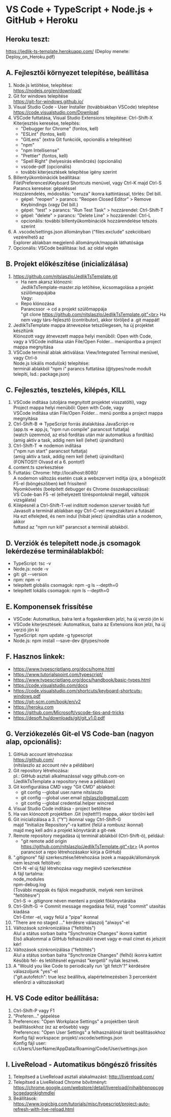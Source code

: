 #  VS Code + TypeScript + Node.js + GitHub + Heroku

## Heroku teszt:
https://jedlik-ts-template.herokuapp.com/ (Deploy menete: Deploy_on_Heroku.pdf)

## A.  Fejlesztői környezet telepítése, beállítása
1.  Node.js letöltése, telepítése:<br>
    https://nodejs.org/en/download/
2.  Git for windows telepítése<br>
    https://git-for-windows.github.io/
3.  Visual Studio Code - User Installer (továbbiakban VSCode) telepítése<br>
    https://code.visualstudio.com/Download
4.  VSCode futtatása, Visual Studio Extensions telepítése: Ctrl-Shift-X<br>
    Kiterjesztés keresése, telepítés:<br>
     - "Debugger for Chrome" (fontos, kell)
     - "ESLint" (fontos, kell)
     - "GitLens" (extra Git funkciók, opcionális a telepítése)
     - "npm"
     - "npm Intellisense"
     - "Prettier" (fontos, kell)
     - "Spell Right" (helyesírás ellenőrzés) (opcionális)
     - vscode-pdf (opcionális)
     - további kiterjesztések telepítése igény szerint
5. Billentyűkombinációk beállítása:<br>
    File\Preferences\Keyboard Shortcuts menüvel, vagy Ctrl-K majd Ctrl-S<br>
    Parancs keresése: gépeléssel<br>
    Hozzárendelés, módosítás: "ceruza" ikonra kattintással, törlés: Del bill.<br>
    - gépel: "reopen" > parancs: "Reopen Closed Editor" > Remove Keybindings (vagy Del bill.)
    - gépel: "test" > parancs: "Run Test Task" > hozzárendel: Ctrl-Shift-T
    - gépel: "delete" > parancs: "Delete Line" > hozzárendel: Ctrl-L
    - opcionális: további billentyűkombinációk hozzárendelése tetszés szerint
6. A .vscode/settings.json állományban ("files.exclude" szekcióban) vezérelhető az<br>
   Explorer ablakban megjelenő állományok/mappák láthatósága
7. Opcionális: VSCode beállítása: lsd. az oldal végén

## B.  Projekt előkészítése (inicializálása)
1.  https://github.com/nitslaszlo/JedlikTsTemplate.git<br>
    - Ha nem akarsz klónozni:<br>
      JedlikTsTemplate-master.zip letöltése, kicsomagolása a projekt szülőmappájába<br>
      Vagy:<br>
    - Repo klónozása<br>
      Parancssor  -> cd a projekt szülőmappája<br>
      "git clone https://github.com/nitslaszlo/JedlikTsTemplate.git"<br>
      Ha nem vagy társ-fejlesztő (contributor), akkor töröljed a .git mappát!
2.  JedlikTsTemplate mappa átnevezése tetszőlegesen, ha új projektet készítünk<br>
    Klónozott vagy átnevezett mappa helyi menüből: Open with Code,<br>
    vagy a VSCode indítása után File/Open Folder... menüpontba a project mappa megnyitása<br>
3.  VSCode terminál ablak aktiválása: View/Integrated Terminal menüvel, vagy Ctrl-ö<br>
    Node.js lokális modul(ok) telepítése:<br>
    terminál ablakból "npm i" parancs futtatása (@types/node modult telepíti, lsd.: package.json)

## C.  Fejlesztés, tesztelés, kilépés, KILL
1.  VSCode indítása (utoljára megnyitott projektet visszatölti), vagy<br>
    Project mappa helyi menüből: Open with Code, vagy<br>
    VSCode indítása után File/Open Folder... menü pontba a project mappa megnyitása
2.  Ctrl-Shift-B => TypeScript forrás átalakítása JavaScript-re<br>
    (app.ts => app.js, "npm run compile" parancsot futtatja)<br>
    (watch üzemmód, az első fordítás után már automatikus a fordítás)<br>
    (amig aktív a task, addig nem kell (lehet) újraindítani)
3.  Ctrl-Shift-T => nodemon indítása<br>
    ("npm run start" parancsot futtatja)<br>
    (amig aktív a task, addig nem kell (lehet) újraindítani)<br>
    (FONTOS!!! Olvasd el a 6. pontot!)
4.  content.ts szerkesztése
5.  Futtatás: Chrome: http://localhost:8080/<br>
    A nodemon változás esetén csak a webszervert indítja újra, a böngészőt F5-el (böngészőben) kell frissíteni!<br>
    Nyomkövetés (beépített debugger és Chrome összekapcsolása):<br>
    VS Code-ban F5 -el (elhelyezett töréspontoknál megáll, változók vizsgálata)
6.  Kilépésnél a Ctrl-Shift-T-vel indított nodemon szerver tovább fut!<br>
    Javasolt a terminál ablakban egy Ctrl-C-vel megszakítani a futását!<br>
    Ha ezt elfelejted, és nem indul (hibát jelez) újraindítás után a nodemon, akkor<br>
    futtasd az "npm run kill" parancsot a terminál ablakból. 


## D. Verziók és telepített node.js csomagok lekérdezése terminálablakból:
- TypeScript: tsc -v
- Node.js: node -v
- git: git --version
- npm: npm -v
- telepített globális csomagok: npm -g ls --depth=0
- telepített lokális csomagok: npm ls --depth=0

## E. Komponensek frissítése<br>
- VSCode: Automatikus, balra lent a fogaskeréken jelzi, ha új verzió jön ki
- VSCode kiterjesztések: Automatikus, balra az Extensions ikon jelzi, ha új verzió jön ki
- TypeScript: npm update -g typescript
- Node.js: npm install --save-dev @types/node

## F. Hasznos linkek:
- https://www.typescriptlang.org/docs/home.html
- https://www.tutorialspoint.com/typescript/
- https://www.typescriptlang.org/docs/handbook/basic-types.html
- https://code.visualstudio.com/docs
- https://code.visualstudio.com/shortcuts/keyboard-shortcuts-windows.pdf
- https://git-scm.com/book/en/v2
- https://heroku.com
- https://github.com/Microsoft/vscode-tips-and-tricks
- https://desoft.hu/downloads/git/git_v1.0.pdf

## G. Verziókezelés Git-el VS Code-ban (nagyon alap, opcionális):
1. GitHub account létrehozása:<br>
   https://github.com/<br>
   (nitslaszlo az account név a példában)
2. Git repository létrehozása:<br>
   pl.: GitHub asztali alkalmazással vagy github.com-on<br>
   (JedlikTsTemplate a repository neve a példában)
3. Git konfigurálása CMD vagy "Git CMD" ablakból:
   - git config --global user.name nitslaszlo
   - git config --global user.email nitslaszlo@gmail.com
   - git config --global credential.helper wincred
4. Visual Studio Code indítása - project betöltése
5. Ha van klónozott projektben .Git (rejtett!!!) mappa, akkor törölni kell
6. Git inicializálása a 3. ("Y") ikonnal vagy Ctrl-Shift-G<br>
   majd "Initialize Repository"-ra kattint (felül a rombusz ikonnal)<br>
   majd meg kell adni a projekt könyvtárát a git-nek
7. Remote repository megadása új terminál ablakból (Ctrl-Shift-ö), például:
   - "git remote add origin https://github.com/nitslaszlo/JedlikTsTemplate.git"<br>
   (A pontos parancsot a repo létrehozásakor kiírja a GitHub)   
8. ".gitignore" fájl szerkesztése/létrehozása (ezek a mappák/állományok nem lesznek feltöltve):<br>
   Ctrl-N -el új fájl létrehozása vagy meglévő szerkesztése<br>
   A fájl tartalma:<br>
   node_modules<br>
   npm-debug.log<br>
   (További mappák és fájlok megadhatók, melyek nem kerülnek "feltöltésre")<br>
   Ctrl-S -> .gitignore néven menteni a projekt főkönyvtárába
9. Ctrl-Shift-G -> Commit message megadása felül, majd "commit" utasítás kiadása<br>
   Ctrl-Enter -el, vagy felül a "pipa" ikonnal<br>
10. "There are no staged ..." kérdésre válaszolj "always"-el
11. Változások szinkronizálása ("feltöltés")<br>
    Alul a státus sorban balra "Synchronize Changes" ikonra kattint<br>
    Első alkalommal a GitHub felhasználói nevet vagy e-mail címet és jelszót kér!
12. Változások szinkronizálása ("feltöltés")<br>
    Alul a státus sorban balra "Synchronize Changes" (felhő) ikonra kattint<br>
    Később fel- és letöltésnél egymást "kergető" nyilak lesznek.
13. A "Would you like Code to periodically run 'git fetch'?"  kérdésére válaszoljunk "yes"-el<br>           ("git.autofetch": true lesz beállítva, alapértelmezésben 3 percenként ellenőrzi a változásokat)

## H. VS Code editor beállítása:
1. Ctrl-Shift-P vagy F1
2. "Preferen..." gépelése
3. Preferences: "Open Workplace Settings" a projektben tárolt beállításokhoz (ez az erősebb) vagy<br>
   Preferences: "Open User Settings" a felhasználónál tárolt beállításokhoz<br>
   Konfig fájl workspace: projekt/.vscode/settings.json<br>
   Konfig fájl user: c:/Users/UserName/AppData/Roaming/Code/User/settings.json

## I. LiveReload - Automatikus böngésző frissítés
1. Telepítsed a LiveReload asztali alakalmazást: http://livereload.com/
2. Telepítsed a LiveReload Chrome bővítményt:<br>
  https://chrome.google.com/webstore/detail/livereload/jnihajbhpnppcggbcgedagnkighmdlei
3. Beállítások:<br>
https://www.logicbig.com/tutorials/misc/typescript/project-auto-refresh-with-live-reload.html

